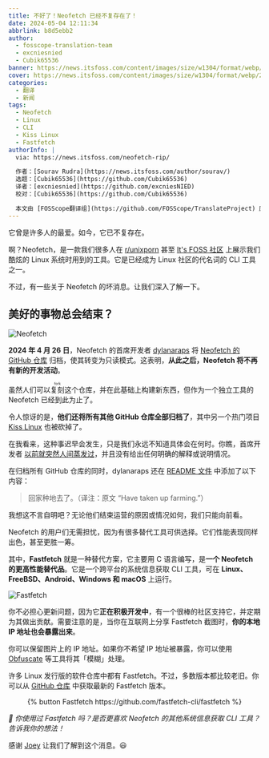 ```yaml
---
title: 不好了！Neofetch 已经不复存在了！
date: 2024-05-04 12:11:34
abbrlink: b8d5ebb2
author:
  - fosscope-translation-team
  - excniesnied
  - Cubik65536
banner: https://news.itsfoss.com/content/images/size/w1304/format/webp/2024/05/neofetch-is-no-more.png
cover: https://news.itsfoss.com/content/images/size/w1304/format/webp/2024/05/neofetch-is-no-more.png
categories:
  - 翻译
  - 新闻
tags:
  - Neofetch
  - Linux
  - CLI
  - Kiss Linux
  - Fastfetch
authorInfo: |
  via: https://news.itsfoss.com/neofetch-rip/

  作者：[Sourav Rudra](https://news.itsfoss.com/author/sourav/)
  选题：[Cubik65536](https://github.com/Cubik65536)
  译者：[excniesnied](https://github.com/excniesNIED)
  校对：[Cubik65536](https://github.com/Cubik65536)

  本文由 [FOSScope翻译组](https://github.com/FOSScope/TranslateProject) 原创编译，[开源观察](https://fosscope.com/) 荣誉推出
---
```


它曾是许多人的最爱。如今，它已不复存在。

<!-- more -->

啊？Neofetch，是一款我们很多人在 [r/unixporn](https://www.reddit.com/r/unixporn/) 甚至 [It's FOSS 社区](https://itsfoss.community/) 上展示我们酷炫的 Linux 系统时用到的工具。它是已经成为 Linux 社区的代名词的 CLI 工具之一。

不过，有一些关于 Neofetch 的坏消息。让我们深入了解一下。

## 美好的事物总会结束？

![Neofetch](https://news.itsfoss.com/content/images/2024/05/Neofetch.png)

**2024 年 4 月 26 日**，Neofetch 的首席开发者 [dylanaraps](https://github.com/dylanaraps) 将 [Neofetch 的 GitHub 仓库](https://github.com/dylanaraps/neofetch) 归档，使其转变为只读模式。这表明，**从此之后，Neofetch 将不再有新的开发活动**。

虽然人们可以<ruby>复刻<rt>fork</rt></ruby>这个仓库，并在此基础上构建新东西，但作为一个独立工具的 Neofetch 已经到此为止了。

令人惊讶的是，**他们还将所有其他 GitHub 仓库全部归档了**，其中另一个热门项目 [Kiss Linux](https://kisslinux.org/) 也被砍掉了。

在我看来，这种事迟早会发生，只是我们永远不知道具体会在何时。你瞧，首席开发者 [以前就突然人间蒸发过](https://www.reddit.com/r/linux/comments/m4pwix/what_happened_to_k1ss_linux_and_dylan_araps/)，并且没有给出任何明确的解释或说明情况。

在归档所有 GitHub 仓库的同时，dylanaraps 还在 [README 文件](https://github.com/dylanaraps/dylanaraps/blob/master/README.md) 中添加了以下内容：

> 回家种地去了。（译注：原文 “Have taken up farming.”）

我想这不言自明吧？无论他们结束运营的原因或情况如何，我们只能向前看。

Neofetch 的用户们无需担忧，因为有很多替代工具可供选择。它们性能表现同样出色，甚至更胜一筹。

其中，**Fastfetch** 就是一种替代方案，它主要用 C 语言编写，是**一个 Neofetch 的更高性能替代品**。它是一个跨平台的系统信息获取 CLI 工具，可在 **Linux、FreeBSD、Android、Windows 和 macOS** 上运行。

![Fastfetch](https://news.itsfoss.com/content/images/2024/05/Fastfetch.png)

你不必担心更新问题，因为它**正在积极开发中**，有一个很棒的社区支持它，并定期为其做出贡献。需要注意的是，当你在互联网上分享 Fastfetch 截图时，**你的本地 IP 地址也会暴露出来**。

你可以保留图片上的 IP 地址。如果你不希望 IP 地址被暴露，你可以使用 [Obfuscate](https://news.itsfoss.com/obfuscate/) 等工具将其「模糊」处理。

许多 Linux 发行版的软件仓库中都有 Fastfetch。不过，多数版本都比较老旧。你可以从 [GitHub 仓库](https://github.com/fastfetch-cli/fastfetch) 中获取最新的 Fastfetch 版本。

<center>{% button Fastfetch https://github.com/fastfetch-cli/fastfetch %}</center>

*💬 你使用过 Fastfetch 吗？是否更喜欢 Neofetch 的其他系统信息获取 CLI 工具？告诉我你的想法！*

感谢 [Joey](https://www.omgubuntu.co.uk/2024/04/neofetch-system-info-tool-is-dead) 让我们了解到这个消息。😃
